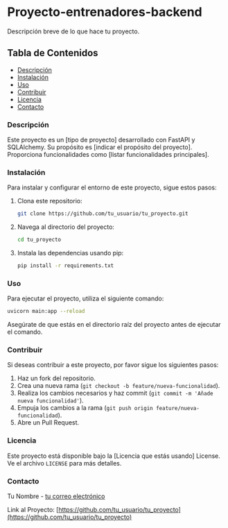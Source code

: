 # Proyecto-entrenadores-backend

Descripción breve de lo que hace tu proyecto.

## Tabla de Contenidos

- [Descripción](#descripción)
- [Instalación](#instalación)
- [Uso](#uso)
- [Contribuir](#contribuir)
- [Licencia](#licencia)
- [Contacto](#contacto)


### Descripción

Este proyecto es un [tipo de proyecto] desarrollado con FastAPI y SQLAlchemy. Su propósito es [indicar el propósito del proyecto]. Proporciona funcionalidades como [listar funcionalidades principales].

### Instalación

Para instalar y configurar el entorno de este proyecto, sigue estos pasos:

1. Clona este repositorio:
   ```bash
   git clone https://github.com/tu_usuario/tu_proyecto.git
   ```

2. Navega al directorio del proyecto:
   ```bash
   cd tu_proyecto
   ```

3. Instala las dependencias usando pip:
   ```bash
   pip install -r requirements.txt
   ```

### Uso

Para ejecutar el proyecto, utiliza el siguiente comando:

```bash
uvicorn main:app --reload
```

Asegúrate de que estás en el directorio raíz del proyecto antes de ejecutar el comando. 


### Contribuir

Si deseas contribuir a este proyecto, por favor sigue los siguientes pasos:

1. Haz un fork del repositorio.
2. Crea una nueva rama (`git checkout -b feature/nueva-funcionalidad`).
3. Realiza los cambios necesarios y haz commit (`git commit -m 'Añade nueva funcionalidad'`).
4. Empuja los cambios a la rama (`git push origin feature/nueva-funcionalidad`).
5. Abre un Pull Request.

### Licencia

Este proyecto está disponible bajo la [Licencia que estás usando] License. Ve el archivo `LICENSE` para más detalles.

### Contacto

Tu Nombre - [tu correo electrónico](mailto:tuemail@ejemplo.com)

Link al Proyecto: [https://github.com/tu_usuario/tu_proyecto](https://github.com/tu_usuario/tu_proyecto)

   
